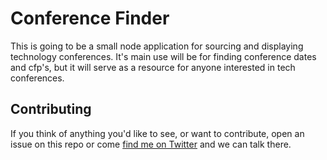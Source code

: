 # Conference Finder

This is going to be a small node application for sourcing and displaying technology conferences. It's main use will be for finding conference dates and cfp's, but it will serve as a resource for anyone interested in tech conferences.

## Contributing

If you think of anything you'd like to see, or want to contribute, open an issue on this repo or come [find me on Twitter](https://twitter.com/jkup) and we can talk there.
